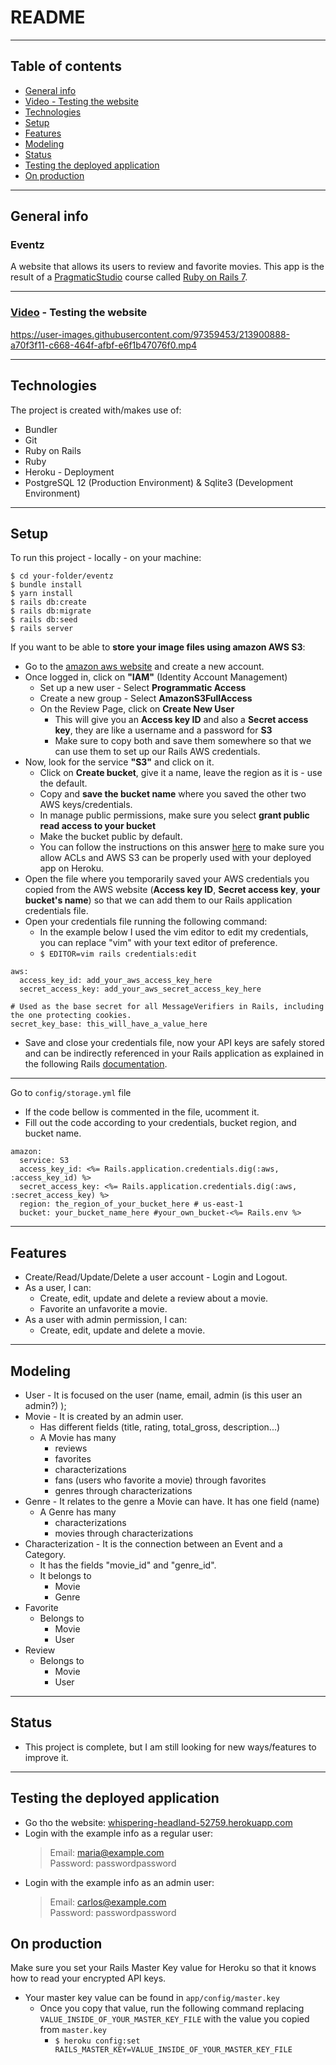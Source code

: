 # README
---
## Table of contents
* [General info](#general-info)
* [Video - Testing the website](#video---testing-the-website)
* [Technologies](#technologies)
* [Setup](#setup)
* [Features](#features)
* [Modeling](#modeling)
* [Status](#status)
* [Testing the deployed application](#testing-the-deployed-application)
* [On production](#on-production)
***
## General info
### Eventz
A website that allows its users to review and favorite movies.
This app is the result of a [PragmaticStudio](https://pragmaticstudio.com/) course called [Ruby on Rails 7](https://pragmaticstudio.com/rails).
***
### [Video](https://www.loom.com/share/8a7619d58204486ab15572ffa950a350) - Testing the website

https://user-images.githubusercontent.com/97359453/213900888-a70f3f11-c668-464f-afbf-e6f1b47076f0.mp4

---
## Technologies
The project is created with/makes use of:
* Bundler
* Git
* Ruby on Rails
* Ruby
* Heroku - Deployment
* PostgreSQL 12 (Production Environment) & Sqlite3 (Development Environment)
---
## Setup
To run this project - locally - on your machine:
```
$ cd your-folder/eventz
$ bundle install
$ yarn install
$ rails db:create
$ rails db:migrate
$ rails db:seed
$ rails server
```
If you want to be able to **store your image files using amazon AWS S3**:

 * Go to the [amazon aws website](https://aws.amazon.com/) and create a new account.
 * Once logged in, click on **"IAM"** (Identity Account Management)
	 * Set up a new user - Select **Programmatic Access**
	 * Create a new group - Select **AmazonS3FullAccess**
	 * On the Review Page, click on **Create New User**
		 * This will give you an **Access key ID** and also a **Secret access key**, they are like a username and a password for **S3**
		 * Make sure to copy both and save them somewhere so that we can use them to set up our Rails AWS credentials.
* Now, look for the service **"S3"** and click on it.
	* Click on **Create bucket**, give it a name, leave the region as it is - use the default.
	* Copy and **save the bucket name** where you saved the other two AWS keys/credentials.
	* In manage public permissions, make sure you select **grant public read access to your bucket**
	* Make the bucket public by default.
	* You can follow the instructions on this answer [here](https://stackoverflow.com/a/70603995) to make sure you allow ACLs and AWS S3 can be properly used with your deployed app on Heroku.
* Open the file where you temporarily saved your AWS credentials you copied from the AWS website (**Access key ID**, **Secret access key**, **your bucket's name**) so that we can add them to our Rails application credentials file.
 * Open your credentials file running the following command:
	+  In the example below I used the vim editor to edit my credentials, you can replace "vim" with your text editor of preference.
	+ ```$ EDITOR=vim rails credentials:edit```
```
aws:
  access_key_id: add_your_aws_access_key_here
  secret_access_key: add_your_aws_secret_access_key_here

# Used as the base secret for all MessageVerifiers in Rails, including the one protecting cookies.
secret_key_base: this_will_have_a_value_here
```
 * Save and close your credentials file, now your API keys are safely stored and can be indirectly referenced in your Rails application as explained in the following Rails [documentation](https://guides.rubyonrails.org/security.html#custom-credentials).
---
Go to ```config/storage.yml``` file
  * If the code bellow is commented in the file, ucomment it.
  * Fill out the code according to your credentials, bucket region, and bucket name.
```
amazon:
  service: S3
  access_key_id: <%= Rails.application.credentials.dig(:aws, :access_key_id) %>
  secret_access_key: <%= Rails.application.credentials.dig(:aws, :secret_access_key) %>
  region: the_region_of_your_bucket_here # us-east-1
  bucket: your_bucket_name_here #your_own_bucket-<%= Rails.env %>
```
***
## Features
* Create/Read/Update/Delete a user account - Login and Logout.
* As a user, I can:
    * Create, edit, update and delete a review about a movie.
    * Favorite an unfavorite a movie.
* As a user with admin permission, I can:
    * Create, edit, update and delete a movie.
---
## Modeling
* User - It is focused on the user (name, email, admin (is this user an admin?) );
* Movie - It is created by an admin user.
  * Has different fields (title, rating, total_gross, description...)
  * A Movie has many
    * reviews
    * favorites
    * characterizations
    * fans (users who favorite a movie) through favorites
    * genres through characterizations
* Genre - It relates to the genre a Movie can have. It has one field (name)
  * A Genre has many
    * characterizations
    * movies through characterizations
* Characterization - It is the connection between an Event and a Category.
  * It has the fields "movie_id" and "genre_id".
  * It belongs to
    * Movie
    * Genre
* Favorite
  * Belongs to
    * Movie
    * User
* Review
  * Belongs to
    * Movie
    * User
***
## Status
* This project is complete, but I am still looking for new ways/features to improve it.
***
## Testing the deployed application
* Go tho the website: [whispering-headland-52759.herokuapp.com](https://whispering-headland-52759.herokuapp.com/)
* Login with the example info as a regular user:
    > Email: maria@example.com\
    > Password: passwordpassword
* Login with the example info as an admin user:
    > Email: carlos@example.com\
    > Password: passwordpassword
## On production
Make sure you set your Rails Master Key value for Heroku so that it knows how to read your encrypted API keys.
* Your master key value can be found in ```app/config/master.key```
	+ Once you copy that value, run the following command replacing ```VALUE_INSIDE_OF_YOUR_MASTER_KEY_FILE``` with the value you copied from ```master.key```
		+ ```$ heroku config:set RAILS_MASTER_KEY=VALUE_INSIDE_OF_YOUR_MASTER_KEY_FILE```
